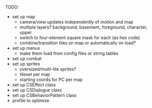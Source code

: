 TODO:

- set up map
    - camera/view updates independently of motion and map
    - multiple layers?
        background, basement, foreground, character, upper
    - switch to four-element square mask for each (as hex code)
    - combine/transition tiles on map or automatically on load?
- set up menus
    - make them load from config files or string tables
- set up combat
- set up sprites
    - oversized/multi-tile sprites?
    - tileset per map
    - starting coords for PC per map
- set up CSEffect class
- set up CSDialogue class
- set up CSBehaviorPattern class
- profile to optimize
